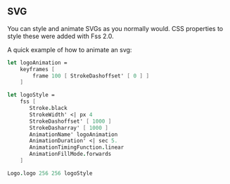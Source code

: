 ## SVG

You can style and animate SVGs as you normally would. CSS properties to style these were added with Fss 2.0.

A quick example of how to animate an svg:

```fsharp
let logoAnimation =
    keyframes [
        frame 100 [ StrokeDashoffset' [ 0 ] ]
    ]

let logoStyle =
    fss [
       Stroke.black
       StrokeWidth' <| px 4
       StrokeDashoffset' [ 1000 ]
       StrokeDasharray' [ 1000 ]
       AnimationName' logoAnimation
       AnimationDuration' <| sec 5.
       AnimationTimingFunction.linear
       AnimationFillMode.forwards
    ]

Logo.logo 256 256 logoStyle
```

</example>
